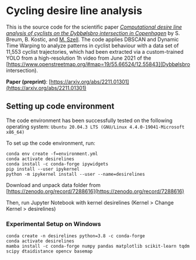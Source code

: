 # Cycling desire line analysis

This is the source code for the scientific paper [*Computational desire line analysis of cyclists on the Dybbølsbro intersection in Copenhagen*](https://arxiv.org/abs/2211.01301) by S. Breum, B. Kostic, and [M. Szell](http://michael.szell.net/). The code applies DBSCAN and Dynamic Time Warping to analyze
patterns in cyclist behaviour with a data set of 11,553 cyclist trajectories, which had been extracted via a custom-trained YOLO from a high-resolution 1h video from June 2021 of the [https://www.openstreetmap.org/#map=19/55.66524/12.55843](Dybbølsbro intersection).

**Paper (preprint)**: [https://arxiv.org/abs/2211.01301](https://arxiv.org/abs/2211.01301)  


## Setting up code environment
The code environment has been successfully tested on the following operating system: 
`Ubuntu 20.04.3 LTS (GNU/Linux 4.4.0-19041-Microsoft x86_64)`

To set up the code environment, run:


```
conda env create -f=environment.yml
conda activate desirelines
conda install -c conda-forge ipywidgets
pip install --user ipykernel
python -m ipykernel install --user --name=desirelines
```
Download and unpack data folder from [https://zenodo.org/record/7288616](https://zenodo.org/record/7288616)

Then, run Jupyter Notebook with kernel desirelines (Kernel > Change Kernel > desirelines)


### Experimental Setup on Windows 

```
conda create -n desirelines python=3.8 -c conda-forge
conda activate desirelines
mamba install -c conda-forge numpy pandas matplotlib scikit-learn tqdm scipy dtaidistance opencv basemap
```

